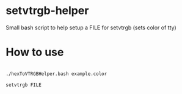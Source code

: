 # setvtrgb-helper
Small bash script to help setup a FILE for setvtrgb (sets color of tty)

# How to use

```bash

./hexToVTRGBHelper.bash example.color

setvtrgb FILE

```
